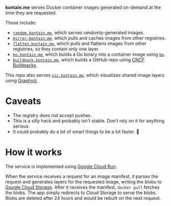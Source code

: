 **kontain.me** serves Docker container images generated on-demand at the
time they are requested.

These include:

* [`random.kontain.me`](./cmd/random), which serves randomly-generated images.
* [`mirror.kontain.me`](./cmd/mirror), which pulls and caches images from other registries.
* [`flatten.kontain.me`](./cmd/flatten), which pulls and flattens images from other registries,
  so they contain only one layer.
* [`ko.kontain.me`](./cmd/ko), which builds a Go binary into a container image using
  [`ko`](https://github.com/google/ko).
* [`buildpack.kontain.me`](./cmd/buildpack), which builds a GitHub repo using [CNCF
  Buildpacks](https://buildpacks.io).

This repo also serves [`viz.kontain.me`](./cmd/viz), which visualizes shared
image layers using [Graphviz](https://graphviz.org/).

# Caveats

* The registry does not accept pushes.
* This is a silly hack and probably isn't stable. Don't rely on it for anything
  serious.
*  It could probably do a lot of smart things to be a lot faster. 🤷

# How it works

The service is implemented using [Google Cloud
Run](https://cloud.google.com/run).

When the service receives a request for an image manifest, it parses the
request and generates layers for the requested image, writing the blobs to
[Google Cloud Storage](https://cloud.google.com/storage/). After it receives
the manifest, `docker pull` fetches the blobs. The app simply redirects to
Cloud Storage to serve the blobs. Blobs are deleted after 24 hours and would be
rebuilt on the next request.
